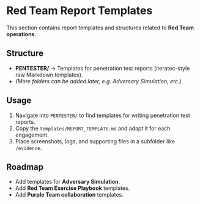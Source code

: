 # Red Team Report Templates

This section contains report templates and structures related to **Red Team operations**.  

## Structure
- **PENTESTER/** → Templates for penetration test reports (iteratec-style raw Markdown templates).  
- *(More folders can be added later, e.g. Adversary Simulation, etc.)*

## Usage
1. Navigate into `PENTESTER/` to find templates for writing penetration test reports.  
2. Copy the `templates/REPORT_TEMPLATE.md` and adapt it for each engagement.  
3. Place screenshots, logs, and supporting files in a subfolder like `/evidence`.  

## Roadmap
- Add templates for **Adversary Simulation**.  
- Add **Red Team Exercise Playbook** templates.  
- Add **Purple Team collaboration** templates.
